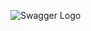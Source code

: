 ![Swagger Logo](https://github.com/user-attachments/assets/5578a975-30a2-4c03-982c-4b405cb4097b=50x50)
